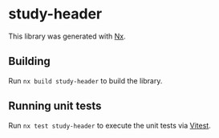 # study-header

This library was generated with [Nx](https://nx.dev).

## Building

Run `nx build study-header` to build the library.

## Running unit tests

Run `nx test study-header` to execute the unit tests via [Vitest](https://vitest.dev/).
